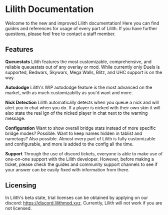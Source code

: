 # Lilith Documentation

Welcome to the new and improved Lilith documentation! Here you can find guides and references for usage of every part of Lilith. If you have further questions, please feel free to contact a staff member.

## Features

**Queuestats**
Lilith features the most customizable, comprehensive, and reliable queuestats out of any overlay or mod. While currently only Duels is supported, Bedwars, Skywars, Mega Walls, Blitz, and UHC support is on the way.

**Autododge**
Lilith's WIP autododge feature is the most advanced on the market, with as much customizabilty as you'd want and more.

**Nick Detection**
Lilith automatically detects when you queue a nick and will alert you in chat when you do. If a player is nicked with their own skin it will also state the real ign of the nicked player in chat next to the warning message.

**Configuration**
Want to show overall bridge stats instead of more specific bridge modes? Possible. Want to keep names hidden in tablist and nametags? Also possible. Almost every part of Lilith is fully customizable and configurable, and more is added to the config all the time.

**Support**
Through the use of discord tickets, everyone is able to make use of one-on-one support with the Lilith developer. However, before making a ticket, please check the guides and community support channels to see if your answer can be easily fixed with information from there.

## Licensing

In Lilith's beta state, trial licenses can be obtained by applying on our discord: https://discord.lilithmod.xyz. Currently, Lilith will not work if you are not licensed.